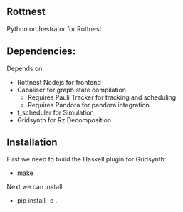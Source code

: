## Rottnest 

Python orchestrator for Rottnest

## Dependencies:

Depends on:
- Rottnest Nodejs for frontend 
- Cabaliser for graph state compilation
  - Requires Pauli Tracker for tracking and scheduling
  - Requires Pandora for pandora integration
- t_scheduler for Simulation  
- Gridsynth for Rz Decomposition 


## Installation 

First we need to build the Haskell plugin for Gridsynth:
- make

Next we can install
- pip install -e . 


